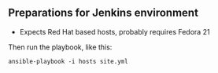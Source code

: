 ## Preparations for Jenkins environment

- Expects Red Hat based hosts, probably requires Fedora 21

Then run the playbook, like this:

	ansible-playbook -i hosts site.yml

